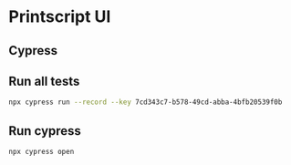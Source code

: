 # Printscript UI

## Cypress

## Run all tests

```bash
npx cypress run --record --key 7cd343c7-b578-49cd-abba-4bfb20539f0b
```

## Run cypress

```bash
npx cypress open
```
